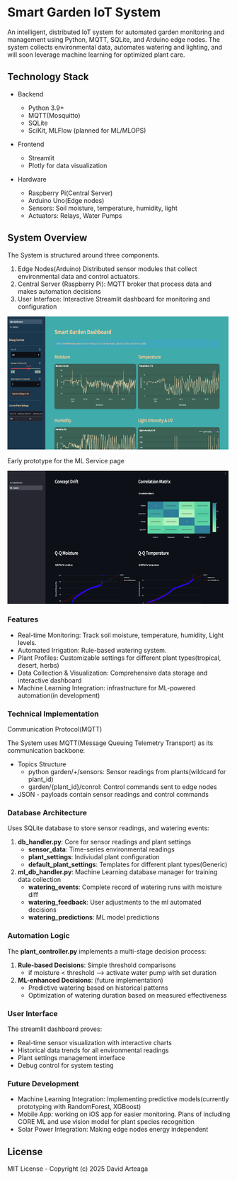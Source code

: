 # Smart Garden IoT System
An intelligent, distributed IoT system for automated garden monitoring and management using Python, MQTT, SQLite,
and Arduino edge nodes. The system collects environmental data, automates watering and lighting, and will soon leverage machine
learning for optimized plant care.

## Technology Stack
* Backend
    * Python 3.9+
    * MQTT(Mosquitto)
    * SQLite
    * SciKit, MLFlow (planned for ML/MLOPS)

* Frontend
  * Streamlit
  * Plotly for data visualization

* Hardware
  * Raspberry Pi(Central Server)
  * Arduino Uno(Edge nodes)
  * Sensors: Soil moisture, temperature, humidity, light
  * Actuators: Relays, Water Pumps
  
## System Overview
The System is structured around three components.
1. Edge Nodes(Arduino) Distributed sensor modules that collect environmental data and control actuators.
2. Central Server (Raspberry Pi): MQTT broker that process data and makes automation decisions
3. User Interface: Interactive Streamlit dashboard for monitoring and configuration


<img src="images/main_page_db.png" width="500" height="300" alt="Main Dashboard">

Early prototype for the ML Service page

<img src="images/ml_page_db.png" width="500" height="300" alt="ML Page">

### Features

* Real-time Monitoring: Track soil moisture, temperature, humidity, Light levels.
* Automated Irrigation: Rule-based watering system.
* Plant Profiles: Customizable settings for different plant types(tropical, desert, herbs)
* Data Collection & Visualization: Comprehensive data storage and interactive dashboard
* Machine Learning Integration: infrastructure for ML-powered automation(in development)

### Technical Implementation

Communication Protocol(MQTT)

The System uses MQTT(Message Queuing Telemetry Transport) as its communication backbone:

* Topics Structure
  * python garden/+/sensors: Sensor readings from plants(wildcard for plant_id)
  * garden/{plant_id}/conrol: Control commands sent to edge nodes
* JSON - payloads contain sensor readings and control commands

### Database Architecture
Uses SQLite database to store sensor readings, and watering events:
1. **db_handler.py**: Core for sensor readings and plant settings
   * **sensor_data**: Time-series environmental readings
   * **plant_settings**: Indiviudal plant configuration
   * **default_plant_settings**: Templates for different plant types(Generic)
2. **ml_db_handler.py**: Machine Learning database manager for training data collection
   * **watering_events**: Complete record of watering runs with moisture diff
   * **watering_feedback**: User adjustments to the ml automated decisions
   * **watering_predictions**: ML model predictions
### Automation Logic
The **plant_controller.py** implements a multi-stage decision process: 
1. **Rule-based Decisions**: Simple threshold comparisons
   * if moisture < threshold --> activate water pump with set duration
2. **ML-enhanced Decisions**: (future implementation)
    * Predictive watering based on historical patterns 
    * Optimization of watering duration based on measured effectiveness
### User Interface
The streamlit dashboard proves: 
* Real-time sensor visualization with interactive charts
* Historical data trends for all environmental readings
* Plant settings management interface
* Debug control for system testing

### Future Development
* Machine Learning Integration: Implementing predictive models(currently prototyping with RandomForest, XGBoost)
* Mobile App: working on iOS app for easier monitoring. Plans of including CORE ML and use vision model for plant species recognition
* Solar Power Integration: Making edge nodes energy independent


## License
MIT License - Copyright (c) 2025 David Arteaga
